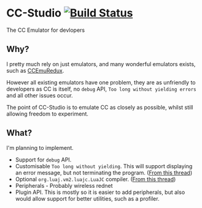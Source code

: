 # CC-Studio [![Build Status](https://travis-ci.org/SquidDev-CC/Studio.svg?branch=master)](https://travis-ci.org/SquidDev-CC/Studio)
The CC Emulator for devlopers

## Why?
I pretty much rely on just emulators, and many wonderful emulators exists, 
such as [CCEmuRedux](http://www.computercraft.info/forums2/index.php?/topic/18789-ccemuredux-development/).

However all existing emulators have one problem, they are as unfriendly to developers as CC is itself, 
no `debug` API, `Too long without yielding errors` and all other issues occur.

The point of CC-Studio is to emulate CC as closely as possible, whilst still allowing freedom
to experiment.

## What?
I'm planning to implement.

 - Support for `debug` API.
 - Customisable `Too long without yielding`. This will support displaying an error message,  but not terminating the program. ([From this thread](http://www.computercraft.info/forums2/index.php?/topic/20535-additional-config-options/))
 - Optional `org.luaj.vm2.luajc.LuaJC` compiler. ([From this thread](http://www.computercraft.info/forums2/index.php?/topic/21489-performance-increaseswitching-compiler/))
 - Peripherals - Probably wireless rednet
 - Plugin API. This is mostly so it is easier to add peripherals, but also would allow support for better utilities, such as a profiler.
